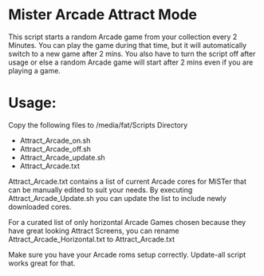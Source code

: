 # Mister Arcade Attract Mode
This script starts a random Arcade game from your collection every 2 Minutes. You can play the game during that time, but it will automatically switch to a new game after 2 mins. You also have to turn the script off after usage or else a random Arcade game will start after 2 mins even if you are playing a game. 

# Usage:

Copy the following files to /media/fat/Scripts Directory
* Attract_Arcade_on.sh 
* Attract_Arcade_off.sh
* Attract_Arcade_update.sh
* Attract_Arcade.txt


Attract_Arcade.txt contains a list of current Arcade cores for MiSTer that can be manually edited to suit your needs. By executing Attract_Arcade_Update.sh you can update the list to include newly downloaded cores.

For a curated list of only horizontal Arcade Games chosen because they have great looking Attract Screens, you can rename Attract_Arcade_Horizontal.txt to Attract_Arcade.txt

Make sure you have your Arcade roms setup correctly. Update-all script works great for that.


